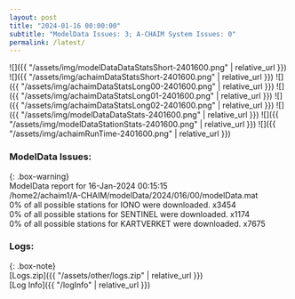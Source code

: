 ```yaml
---
layout: post
title: "2024-01-16 00:00:00"
subtitle: "ModelData Issues: 3; A-CHAIM System Issues: 0"
permalink: /latest/
---
```


![]({{ "/assets/img/modelDataDataStatsShort-2401600.png" | relative_url }})
![]({{ "/assets/img/achaimDataStatsShort-2401600.png" | relative_url }})
![]({{ "/assets/img/achaimDataStatsLong00-2401600.png" | relative_url }})
![]({{ "/assets/img/achaimDataStatsLong01-2401600.png" | relative_url }})
![]({{ "/assets/img/achaimDataStatsLong02-2401600.png" | relative_url }})
![]({{ "/assets/img/modelDataDataStats-2401600.png" | relative_url }})
![]({{ "/assets/img/modelDataStationStats-2401600.png" | relative_url }})
![]({{ "/assets/img/achaimRunTime-2401600.png" | relative_url }})


### ModelData Issues:  
  
{: .box-warning}  
 ModelData report for 16-Jan-2024 00:15:15   
 /home2/achaim1/A-CHAIM/modelData/2024/016/00/modelData.mat   
 0% of all possible stations for IONO were downloaded. x3454   
 0% of all possible stations for SENTINEL were downloaded. x1174   
 0% of all possible stations for KARTVERKET were downloaded. x7675   
  


### Logs:  
  
{: .box-note}  
[Logs.zip]({{ "/assets/other/logs.zip" | relative_url }})  
[Log Info]({{ "/logInfo" | relative_url }})  
